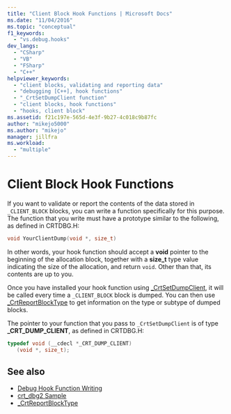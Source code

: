```yaml
---
title: "Client Block Hook Functions | Microsoft Docs"
ms.date: "11/04/2016"
ms.topic: "conceptual"
f1_keywords:
  - "vs.debug.hooks"
dev_langs:
  - "CSharp"
  - "VB"
  - "FSharp"
  - "C++"
helpviewer_keywords:
  - "client blocks, validating and reporting data"
  - "debugging [C++], hook functions"
  - "_CrtSetDumpClient function"
  - "client blocks, hook functions"
  - "hooks, client block"
ms.assetid: f21c197e-565d-4e3f-9b27-4c018c9b87fc
author: "mikejo5000"
ms.author: "mikejo"
manager: jillfra
ms.workload:
  - "multiple"
---
```

# Client Block Hook Functions
If you want to validate or report the contents of the data stored in `_CLIENT_BLOCK` blocks, you can write a function specifically for this purpose. The function that you write must have a prototype similar to the following, as defined in CRTDBG.H:

```cpp
void YourClientDump(void *, size_t)
```

 In other words, your hook function should accept a **void** pointer to the beginning of the allocation block, together with a **size_t** type value indicating the size of the allocation, and return `void`. Other than that, its contents are up to you.

 Once you have installed your hook function using [_CrtSetDumpClient](/cpp/c-runtime-library/reference/crtsetdumpclient), it will be called every time a `_CLIENT_BLOCK` block is dumped. You can then use [_CrtReportBlockType](/cpp/c-runtime-library/reference/crtreportblocktype) to get information on the type or subtype of dumped blocks.

 The pointer to your function that you pass to `_CrtSetDumpClient` is of type **_CRT_DUMP_CLIENT**, as defined in CRTDBG.H:

```cpp
typedef void (__cdecl *_CRT_DUMP_CLIENT)
   (void *, size_t);
```

## See also

- [Debug Hook Function Writing](../debugger/debug-hook-function-writing.md)
- [crt_dbg2 Sample](/previous-versions/b31tft51(v=vs.100))
- [_CrtReportBlockType](/cpp/c-runtime-library/reference/crtreportblocktype)